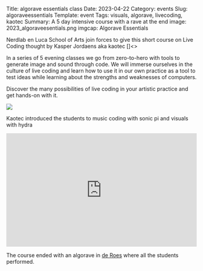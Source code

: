 Title: algorave essentials class
Date: 2023-04-22
Category: events
Slug: algoraveessentials
Template: event
Tags:  visuals, algorave, livecoding, kaotec
Summary: A 5 day intensive course with a rave at the end
image: 2023_algoraveesentials.png
imgcap: Algorave Essentials


Nerdlab en Luca School of Arts join forces to give this short course on Live Coding thought by Kasper Jordaens aka kaotec []<>

In a series of 5 evening classes we go from zero-to-hero with tools to generate image and sound through code. We will immerse ourselves in the culture of live coding and learn how to use it in our own practice as a tool to test ideas while learning about the strengths and weaknesses of computers.

Discover the many possibilities of live coding in your artistic practice and get hands-on with it.

![](../../images/2023_algoraveesentials.png)

Kaotec introduced the students to music coding with sonic pi and visuals with hydra

<div class="cyber-tile-big cyber-tile-vid fg-dark bg-blue">
<iframe width="100%" height="300px" 
src="https://www.youtube.com/embed/Em6JeSEeuRA?si=0gmCGL64QDtrzYqu" 
 title="YouTube video player" frameborder="0" allow="accelerometer; autoplay; clipboard-write; encrypted-media; gyroscope; picture-in-picture; web-share" allowfullscreen></iframe>
</div>

The course ended with an algorave in [de Roes](../roesgent) where all the students performed.
